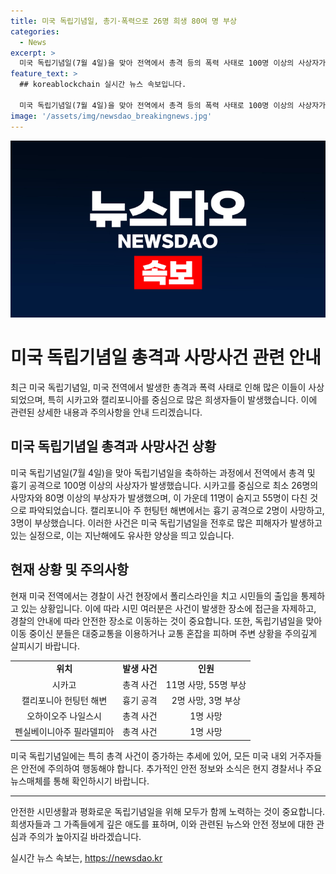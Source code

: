 ```yaml
---
title: 미국 독립기념일, 총기·폭력으로 26명 희생 80여 명 부상
categories:
  - News
excerpt: >
  미국 독립기념일(7월 4일)을 맞아 전역에서 총격 등의 폭력 사태로 100명 이상의 사상자가 발생했다. 시카고에서만 총격으로 11명이 사망하고 55명이 다쳤으며, 캘리포니아주 헌팅턴 해변에서 흉기 공격으로 2명이 사망했다. 이 외에도 여러 지역에서 총격으로 인한 사망 사고가 발생했다. 미국 독립기념일은 총격 사건이 가장 많이 발생하는 날로 알려져 있다. 해당 사건들을 정확히 파악하고 대책 마련이 시급한 상황이다.
feature_text: >
  ## koreablockchain 실시간 뉴스 속보입니다.

  미국 독립기념일(7월 4일)을 맞아 전역에서 총격 등의 폭력 사태로 100명 이상의 사상자가 발생했다. 시카고에서만 총격으로 11명이 사망하고 55명이 다쳤으며, 캘리포니아주 헌팅턴 해변에서 흉기 공격으로 2명이 사망했다. 이 외에도 여러 지역에서 총격으로 인한 사망 사고가 발생했다. 미국 독립기념일은 총격 사건이 가장 많이 발생하는 날로 알려져 있다. 해당 사건들을 정확히 파악하고 대책 마련이 시급한 상황이다.
image: '/assets/img/newsdao_breakingnews.jpg'
---
```


<p><img src="/assets/img/newsdao_breakingnews.jpg" alt="koreablockchain 속보" /></p>

<h1>미국 독립기념일 총격과 사망사건 관련 안내</h1>

<p data-ke-size="size16">최근 미국 독립기념일, 미국 전역에서 발생한 총격과 폭력 사태로 인해 많은 이들이 사상되었으며, 특히 시카고와 캘리포니아를 중심으로 많은 희생자들이 발생했습니다. 이에 관련된 상세한 내용과 주의사항을 안내 드리겠습니다.</p>

<h2 data-ke-size="size26">미국 독립기념일 총격과 사망사건 상황</h2>

<p>미국 독립기념일(7월 4일)을 맞아 독립기념일을 축하하는 과정에서 전역에서 총격 및 흉기 공격으로 100명 이상의 사상자가 발생했습니다. 시카고를 중심으로 최소 26명의 사망자와 80명 이상의 부상자가 발생했으며, 이 가운데 11명이 숨지고 55명이 다친 것으로 파악되었습니다. 캘리포니아 주 헌팅턴 해변에서는 흉기 공격으로 2명이 사망하고, 3명이 부상했습니다. 이러한 사건은 미국 독립기념일을 전후로 많은 피해자가 발생하고 있는 실정으로, 이는 지난해에도 유사한 양상을 띄고 있습니다.</p>

<h2 data-ke-size="size26">현재 상황 및 주의사항</h2>

<p>현재 미국 전역에서는 경찰이 사건 현장에서 폴리스라인을 치고 시민들의 출입을 통제하고 있는 상황입니다. 이에 따라 시민 여러분은 사건이 발생한 장소에 접근을 자제하고, 경찰의 안내에 따라 안전한 장소로 이동하는 것이 중요합니다. 또한, 독립기념일을 맞아 이동 중이신 분들은 대중교통을 이용하거나 교통 혼잡을 피하며 주변 상황을 주의깊게 살피시기 바랍니다.</p>

<table>
    <tr>
        <td style="text-align: center; height: 17px;"><b>위치</b></td>
        <td style="text-align: center; height: 17px;"><b>발생 사건</b></td>
        <td style="text-align: center; height: 17px;"><b>인원</b></td>
    </tr>
    <tr>
        <td style="text-align: center; height: 17px;">시카고</td>
        <td style="text-align: center; height: 17px;">총격 사건</td>
        <td style="text-align: center; height: 17px;">11명 사망, 55명 부상</td>
    </tr>
    <tr>
        <td style="text-align: center; height: 17px;">캘리포니아 헌팅턴 해변</td>
        <td style="text-align: center; height: 17px;">흉기 공격</td>
        <td style="text-align: center; height: 17px;">2명 사망, 3명 부상</td>
    </tr>
    <tr>
        <td style="text-align: center; height: 17px;">오하이오주 나일스시</td>
        <td style="text-align: center; height: 17px;">총격 사건</td>
        <td style="text-align: center; height: 17px;">1명 사망</td>
    </tr>
    <tr>
        <td style="text-align: center; height: 17px;">펜실베이니아주 필라델피아</td>
        <td style="text-align: center; height: 17px;">총격 사건</td>
        <td style="text-align: center; height: 17px;">1명 사망</td>
    </tr>
</table>

<p data-ke-size="size16">미국 독립기념일에는 특히 총격 사건이 증가하는 추세에 있어, 모든 미국 내외 거주자들은 안전에 주의하여 행동해야 합니다. 추가적인 안전 정보와 소식은 현지 경찰서나 주요 뉴스매체를 통해 확인하시기 바랍니다.</p>

<hr>

<p data-ke-size="size16">안전한 시민생활과 평화로운 독립기념일을 위해 모두가 함께 노력하는 것이 중요합니다. 희생자들과 그 가족들에게 깊은 애도를 표하며, 이와 관련된 뉴스와 안전 정보에 대한 관심과 주의가 높아지길 바라겠습니다.</p>
실시간 뉴스 속보는, <a href="https://newsdao.kr" rel="dofollow">https://newsdao.kr</a>


